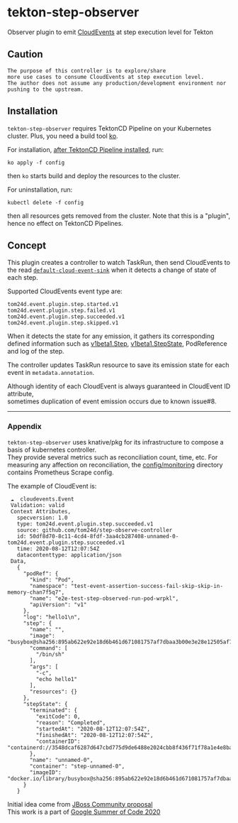 # tekton-step-observer  
Observer plugin to emit [CloudEvents](https://cloudevents.io/) at step execution level for Tekton  

## Caution
```
The purpose of this controller is to explore/share  
more use cases to consume CloudEvents at step execution level.
The author does not assume any production/development environment nor pushing to the upstream.
```

## Installation
`tekton-step-observer` requires TektonCD Pipeline on your Kubernetes cluster.
Plus, you need a build tool [ko](https://github.com/google/ko).

For installation, [after TektonCD Pipeline installed](https://tekton.dev/docs/getting-started/), run:
```shell script
ko apply -f config
```
then `ko` starts build and deploy the resources to the cluster.

For uninstallation, run:
```shell script
kubectl delete -f config
```
then all resources gets removed from the cluster.
Note that this is a "plugin", hence no effect on TektonCD Pipelines.


## Concept  

This plugin creates a controller to watch TaskRun, 
then send CloudEvents to the read [`default-cloud-event-sink`](https://github.com/tektoncd/pipeline/blob/50ed02b4c2b96656355548acea878a0d20e89750/config/config-defaults.yaml#L59) 
when it detects a change of state of each step.  

Supported CloudEvents event type are:
```
tom24d.event.plugin.step.started.v1  
tom24d.event.plugin.step.failed.v1
tom24d.event.plugin.step.succeeded.v1
tom24d.event.plugin.step.skipped.v1
```

When it detects the state for any emission, it gathers its corresponding defined information such as 
[v1beta1.Step](https://github.com/tektoncd/pipeline/blob/50ed02b4c2b96656355548acea878a0d20e89750/pkg/apis/pipeline/v1beta1/task_types.go#L119), 
[v1beta1.StepState](https://github.com/tektoncd/pipeline/blob/50ed02b4c2b96656355548acea878a0d20e89750/pkg/apis/pipeline/v1beta1/taskrun_types.go#L258), 
PodReference and 
log of the step. 

The controller updates TaskRun resource to save its emission state for each event in `metadata.annotation`.  

Although identity of each CloudEvent is always guaranteed in CloudEvent ID attribute,  
sometimes duplication of event emission occurs due to known issue#8.


---

### Appendix
`tekton-step-observer` uses knative/pkg for its infrastructure to compose a basis of kubernetes controller.  
They provide several metrics such as reconciliation count, time, etc.
For measuring any affection on reconciliation, the [config/monitoring](./config/monitoring) directory contains Prometheus Scrape config.


The example of CloudEvent is:
```
 ☁️  cloudevents.Event
 Validation: valid
 Context Attributes,
   specversion: 1.0
   type: tom24d.event.plugin.step.succeeded.v1
   source: github.com/tom24d/step-observe-controller
   id: 50df8d70-8c11-4cd4-8fdf-3aa4cb287408-unnamed-0-tom24d.event.plugin.step.succeeded.v1
   time: 2020-08-12T12:07:54Z
   datacontenttype: application/json
 Data,
   {
     "podRef": {
       "kind": "Pod",
       "namespace": "test-event-assertion-success-fail-skip-skip-in-memory-chan7f5q7",
       "name": "e2e-test-step-observed-run-pod-wrpkl",
       "apiVersion": "v1"
     },
     "log": "hello1\n",
     "step": {
       "name": "",
       "image": "busybox@sha256:895ab622e92e18d6b461d671081757af7dbaa3b00e3e28e12505af7817f73649",
       "command": [
         "/bin/sh"
       ],
       "args": [
         "-c",
         "echo hello1"
       ],
       "resources": {}
     },
     "stepState": {
       "terminated": {
         "exitCode": 0,
         "reason": "Completed",
         "startedAt": "2020-08-12T12:07:54Z",
         "finishedAt": "2020-08-12T12:07:54Z",
         "containerID": "containerd://3548dcaf6287d647cbd775d9de6488e2024cbb8f436f71f78a1e4e8bab0eece5"
       },
       "name": "unnamed-0",
       "container": "step-unnamed-0",
       "imageID": "docker.io/library/busybox@sha256:895ab622e92e18d6b461d671081757af7dbaa3b00e3e28e12505af7817f73649"
     }
   }
```

Initial idea come from [JBoss Community proposal](https://docs.jboss.org/display/GSOC/Google+Summer+of+Code+2020+ideas#GoogleSummerofCode2020ideas-Knative-Eventsourcesforcontainerregistries,pipelinesandbuilds)  
This work is a part of [Google Summer of Code 2020](https://summerofcode.withgoogle.com/projects/#5186775800086528)  